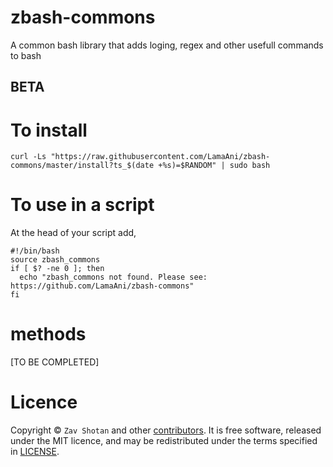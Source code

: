 # zbash-commons

A common bash library that adds loging, regex and other usefull commands to bash

## BETA

# To install

```shell
curl -Ls "https://raw.githubusercontent.com/LamaAni/zbash-commons/master/install?ts_$(date +%s)=$RANDOM" | sudo bash
```

# To use in a script

At the head of your script add,

```shell
#!/bin/bash
source zbash_commons
if [ $? -ne 0 ]; then
  echo "zbash_commons not found. Please see: https://github.com/LamaAni/zbash-commons"
fi

```

# methods

[TO BE COMPLETED]

# Licence

Copyright ©
`Zav Shotan` and other [contributors](../../graphs/contributors).
It is free software, released under the MIT licence, and may be redistributed under the terms specified in [LICENSE](LICENSE).
